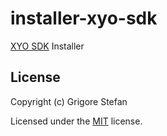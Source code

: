# installer-xyo-sdk
[XYO SDK](https://github.com/g-stefan/xyo-sdk) Installer

## License

Copyright (c) Grigore Stefan

Licensed under the [MIT](LICENSE) license.

